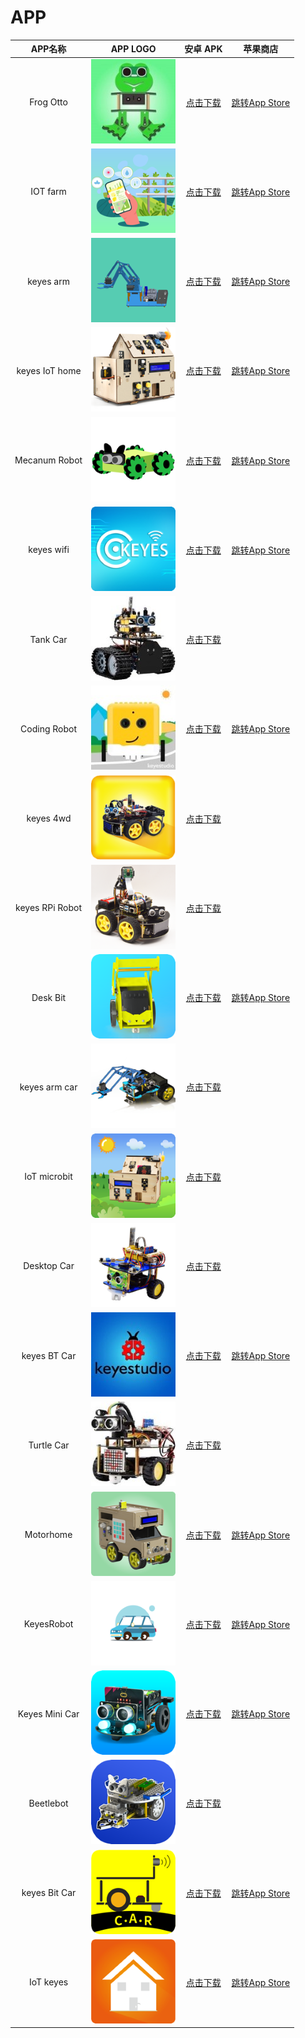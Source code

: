 # APP

|APP名称|APP LOGO|安卓 APK|苹果商店|
|:-:|:-:|:-:|:-:|
|Frog Otto|![](./APP/FrogOtto.jpg)| [点击下载](https://xiazai.keyesrobot.cn/APP/Frog%20Otto.apk) | [跳转App Store](https://apps.apple.com/cn/app/frog-otto/id1468989742) |
|IOT farm|![](./APP/IOTfarm.png)| [点击下载](https://xiazai.keyesrobot.cn/APP/IOT%20farm.apk) | [跳转App Store](https://apps.apple.com/cn/app/iot-farm/id6449963351) |
|keyes arm|![](./APP/keyesarm.png)| [点击下载](https://xiazai.keyesrobot.cn/APP/keyes%20arm.apk) | [跳转App Store](https://apps.apple.com/cn/app/keyes-arm/id1487006837) |
|keyes IoT home|![](./APP/keyesIoThome.png)| [点击下载](https://xiazai.keyesrobot.cn/APP/keyes%20IOT%20home.apk) | [跳转App Store](https://apps.apple.com/cn/app/keyes-iot-home/id1632145752) |
|Mecanum Robot|![](./APP/MecanumRobot.png)| [点击下载](https://xiazai.keyesrobot.cn/APP/Mecanum%20Robot.apk) | [跳转App Store](https://apps.apple.com/cn/app/mecanum-robot/id1582947578) |
|keyes wifi|![](./APP/keyeswifi.png)| [点击下载](https://xiazai.keyesrobot.cn/APP/keyes%20wifi.apk) | [跳转App Store](https://apps.apple.com/cn/app/keyes-link/id1586418833)|
|Tank Car|![](./APP/TankCar.png)| [点击下载](https://xiazai.keyesrobot.cn/APP/Tank%20Car.apk) |  |
|Coding Robot|![](./APP/CodingRobot.jpg)| [点击下载](https://xiazai.keyesrobot.cn/APP/Coding%20Robot.apk) | [跳转App Store](https://apps.apple.com/cn/app/coding-robot/id1461427360) |
|keyes 4wd|![](./APP/keyes4wd.png)| [点击下载](https://xiazai.keyesrobot.cn/APP/keyes%204wd.apk) |  |
|keyes RPi Robot|![](./APP/keyesRPiRobot.png)| [点击下载](https://xiazai.keyesrobot.cn/APP/keyes%20RPi%20Robot.apk) |  |
|Desk Bit|![](./APP/DeskBit.png)| [点击下载](https://xiazai.keyesrobot.cn/APP/Desk%20Bit.apk) | [跳转App Store](https://apps.apple.com/cn/app/desk-bit/id1548904418) |
|keyes arm car|![3434](./APP/keyesarmcar.png)| [点击下载](https://xiazai.keyesrobot.cn/APP/keyes%20arm%20car.apk) |  |
|IoT microbit|![](./APP/IoTmicrobit.png)| [点击下载](https://xiazai.keyesrobot.cn/APP/IoT%20microbit.apk) |  |
|Desktop Car|![](./APP/DesktopCar.png)| [点击下载](https://xiazai.keyesrobot.cn/APP/Desktop%20Car.apk) |  |
|keyes BT Car|![](./APP/keyesBTCar.jpg)| [点击下载](https://xiazai.keyesrobot.cn/APP/keyes%20BT%20Car.apk) | [跳转App Store](https://apps.apple.com/cn/app/keyes-bt-car/id1455282913) |
|Turtle Car|![](./APP/TurtleCar.jpg)| [点击下载](https://xiazai.keyesrobot.cn/APP/Turtle%20Car.apk) |  |
|Motorhome|![](./APP/Motorhome.png)| [点击下载](https://xiazai.keyesrobot.cn/APP/Motorhome.apk) | [跳转App Store](https://apps.apple.com/cn/app/motorhome/id1550541615) |
|KeyesRobot|![](./APP/KeyesRobot.png)| [点击下载](https://xiazai.keyesrobot.cn/APP/KeyesRobot.apk) | [跳转App Store](https://apps.apple.com/cn/app/keyesrobot/id1574585861) |
|Keyes Mini Car|![](./APP/KeyesMiniCar.png)| [点击下载](https://xiazai.keyesrobot.cn/APP/Keyes%20Mini%20Car.apk) | [跳转App Store](https://apps.apple.com/cn/app/keyes-mini-car/id6444851735) |
|Beetlebot|![](./APP/Beetlebot.png)| [点击下载](https://xiazai.keyesrobot.cn/APP/Beetlebot.apk) |  |
|keyes Bit Car|![](./APP/keyesBitCar.png)| [点击下载](https://xiazai.keyesrobot.cn/APP/keyes%20Bit%20Car.apk) |[跳转App Store](https://apps.apple.com/cn/app/keyes-bit-car/id1524897128)|
|IoT keyes|![](./APP/IoTkeyes.png)| [点击下载](https://xiazai.keyesrobot.cn/APP/keyes%20IoT.apk) |[跳转App Store](https://apps.apple.com/cn/app/iot-keyes/id1487578236)|




















